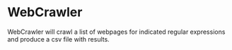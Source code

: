 # WebCrawler

WebCrawler will crawl a list of webpages for indicated regular expressions and produce a csv file with results.
